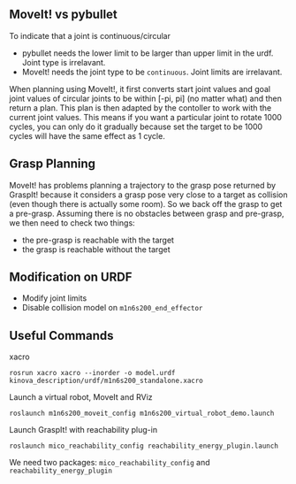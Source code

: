 ## MoveIt! vs pybullet
To indicate that a joint is continuous/circular
- pybullet needs the lower limit to be larger than upper limit in the urdf. Joint type is irrelavant.
- MoveIt! needs the joint type to be `continuous`. Joint limits are irrelavant.

When planning using MoveIt!, it first converts start joint values and goal joint values of circular joints 
to be within [-pi, pi] (no matter what) and then return a plan. This plan is then adapted by
the contoller to work with the current joint values. This means if you want a particular joint 
to rotate 1000 cycles, you can only do it gradually because set the target to be 1000 cycles 
will have the same effect as 1 cycle.

## Grasp Planning
MoveIt! has problems planning a trajectory to the grasp pose returned by GraspIt! because it considers a grasp 
pose very close to a target as collision (even though there is actually some room). So we back off the grasp 
to get a pre-grasp. Assuming there is no obstacles between grasp and pre-grasp, we then need to check two things:
- the pre-grasp is reachable with the target
- the grasp is reachable without the target

## Modification on URDF
- Modify joint limits
- Disable collision model on `m1n6s200_end_effector`
 
## Useful Commands
xacro
```
rosrun xacro xacro --inorder -o model.urdf kinova_description/urdf/m1n6s200_standalone.xacro
```

Launch a virtual robot, MoveIt and RViz
```
roslaunch m1n6s200_moveit_config m1n6s200_virtual_robot_demo.launch
```

Launch GraspIt! with reachability plug-in
```
roslaunch mico_reachability_config reachability_energy_plugin.launch
```
We need two packages: `mico_reachability_config` and `reachability_energy_plugin`



